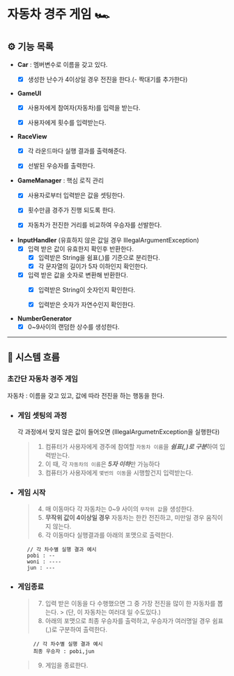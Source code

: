 # 자동차 경주 게임 🏎️

## ⚙️ 기능 목록

- **Car** : 멤버변수로 이름을 갖고 있다.
    - [x] 생성한 난수가 4이상일 경우 전진을 한다.(- 짝대기를 추가한다)


- **GameUI**
    - [x] 사용자에게 참여자(자동차)를 입력을 받는다.
    - [x] 사용자에게 횟수를 입력받는다.


- **RaceView**
    - [x] 각 라운드마다 실행 결과를 출력해준다.
    - [x] 선발된 우승자를 출력한다.


- **GameManager** : 핵심 로직 관리
    - [x] 사용자로부터 입력받은 값을 셋팅한다.
    - [x] 횟수만큼 경주가 진행 되도록 한다.
    - [x] 자동차가 전진한 거리를 비교하여 우승자를 선발한다.


- **InputHandler** (유효하지 않은 값일 경우 IllegalArgumentException)
    - [x] 입력 받은 값이 유효한지 확인후 반환한다.
        - [x] 입력받은 String을 쉼표(,)를 기준으로 분리한다.
        - [x] 각 문자열의 길이가 5자 이하인지 확인한다.
    - [x] 입력 받은 값을 숫자로 변환해 반환한다.
        - [x] 입력받은 String이 숫자인지 확인한다.
        - [x] 입력받은 숫자가 자연수인지 확인한다.


- **NumberGenerator**
    - [x] 0~9사이의 랜덤한 상수를 생성한다.

-------

## 🔎 시스템 흐름

### 초간단 자동차 경주 게임

자동차 : 이름을 갖고 있고, 값에 따라 전진을 하는 행동을 한다.

* ### 게임 셋팅의 과정
  각 과정에서 맞지 않은 값이 들어오면 (IllegalArgumetnException을 실행한다)
  > 1. 컴퓨터가 사용자에게 경주에 참여할 `자동차 이름`을 ***쉼표(,)로 구분***하여 입력받는다.
  > 2. 이 때, 각 `자동차의 이름`은 ***5자 이하***만 가능하다
  > 3. 컴퓨터가 사용자에게 `몇번의 이동`을 시행할건지 입력받는다.

* ### 게임 시작
  > 4. 매 이동마다 각 자동차는 0~9 사이의 `무작위 값`을 생성한다.
  > 5. **무작위 값이 4이상일 경우** 자동차는 한칸 전진하고, 미만일 경우 움직이지 않는다.
  > 6. 각 이동마다 실행결과를 아래의 포맷으로 출력한다.
    ```
       // 각 차수별 실행 결과 예시
       pobi : --
       woni : ----
       jun : ---
     ```

* ### 게임종료
  > 7. 입력 받은 이동을 다 수행했으면 그 중 가장 전진을 많이 한 자동차를 뽑는다.
       > (단, 이 자동차는 여러대 일 수도있다.)
  > 8. 아래의 포맷으로 최종 우승자를 출력하고, 우승자가 여러명일 경우 쉼표(,)로 구분하여 출력한다.
    ```
         // 각 차수별 실행 결과 예시
         최종 우승자 : pobi,jun
    ```
  > 9. 게임을 종료한다.
